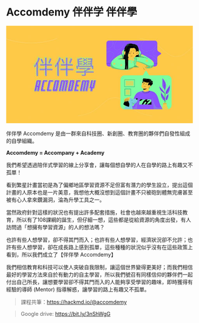 # Accomdemy 伴伴学 伴伴學

![logo](/media/logo/banbanxue.jpg)

伴伴學 Accomdemy 是由一群來自科技圈、新創圈、教育圈的夥伴們自發性組成的自學組織。

**Accomdemy = Accompany + Academy**

我們希望透過陪伴式學習的線上分享會，讓每個想自學的人在自學的路上有趣又不孤單！

看到繁星計畫當初是為了偏鄉地區學習資源不足但富有潛力的學生設立，提出這個計畫的人原本也是一片美意，我想他大概沒想到這個計畫不只被砲到體無完膚甚至被有心人拿來鑽漏洞，淪為升學工具之一。

當然政府針對這樣的狀況也有提出許多配套措施，社會也越來越重視生活科技教育，所以有了108課綱的誕生，但仔細一想，這些都是從給資源的角度出發，有人訪問過「想擁有學習資源」的人的想法嗎？

也許有些人想學習，卻不得其門而入；也許有些人想學習，經濟狀況卻不允許；也許有些人想學習，卻在成長路上感到孤單，這些種種的狀況似乎沒有在這些政策上看到，所以我們成立了【伴伴學 Accomdemy】

我們相信教育和科技可以使人突破自我限制，讓這個世界變得更美好；而我們相信最好的學習方法來自於有動力的自主學習，所以我們號召有同樣信仰的夥伴們一起付出自己所長，讓想要學習卻不得其門而入的人能夠享受學習的趣味，即時獲得有經驗的導師 (Mentor) 指導解惑，讓學習的路上有趣又不孤單。

> 課程共筆：https://hackmd.io/@accomdemy

> Google drive: https://bit.ly/3nShWgG
